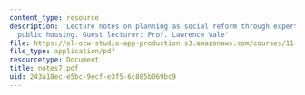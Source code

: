 ```yaml
---
content_type: resource
description: 'Lecture notes on planning as social reform through expert design and
  public housing. Guest lecturer: Prof. Lawrence Vale'
file: https://ol-ocw-studio-app-production.s3.amazonaws.com/courses/11-201-gateway-planning-action-fall-2007/243a18ece5bc9ecfe3f56c885b069bc9_notes7.pdf
file_type: application/pdf
resourcetype: Document
title: notes7.pdf
uid: 243a18ec-e5bc-9ecf-e3f5-6c885b069bc9
---
```

